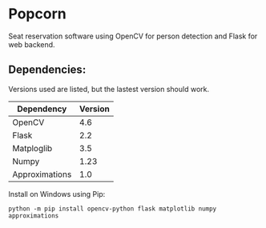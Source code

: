 # Popcorn
Seat reservation software using OpenCV for person detection and Flask for web backend.
## Dependencies:
Versions used are listed, but the lastest version should work.

| Dependency | Version |
| --- | --- |
| OpenCV | 4.6 |
| Flask | 2.2 |
| Matploglib| 3.5 |
| Numpy | 1.23 |
| Approximations | 1.0 |

Install on Windows using Pip:

``python -m pip install opencv-python flask matplotlib numpy approximations``
